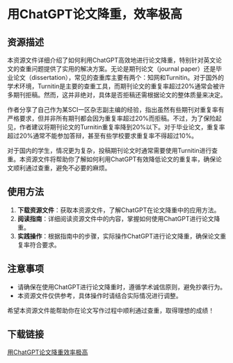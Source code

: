 # 用ChatGPT论文降重，效率极高

## 资源描述

本资源文件详细介绍了如何利用ChatGPT高效地进行论文降重，特别针对英文论文的查重问题提供了实用的解决方案。无论是期刊论文（journal paper）还是毕业论文（dissertation），常见的查重库主要有两个：知网和Turnitin。对于国外的学术环境，Turnitin是主要的查重工具，而期刊论文的重复率超过20%通常会被许多期刊拒稿。然而，这并非绝对，具体是否拒稿还需根据论文的整体质量来决定。

作者分享了自己作为某SCI一区杂志副主编的经验，指出虽然有些期刊对重复率有严格要求，但并非所有期刊都会因为重复率超过20%而拒稿。不过，为了保险起见，作者建议将期刊论文的Turnitin重复率降到20%以下。对于毕业论文，重复率超过20%通常不能参加答辩，甚至有些学校要求重复率不得超过10%。

对于国内的学生，情况更为复杂，投稿期刊论文时通常需要使用Turnitin进行查重。本资源文件将帮助你了解如何利用ChatGPT有效降低论文的重复率，确保论文顺利通过查重，避免不必要的麻烦。

## 使用方法

1. **下载资源文件**：获取本资源文件，了解ChatGPT在论文降重中的应用方法。
2. **阅读指南**：详细阅读资源文件中的内容，掌握如何使用ChatGPT进行论文降重。
3. **实践操作**：根据指南中的步骤，实际操作ChatGPT进行论文降重，确保论文重复率符合要求。

## 注意事项

- 请确保在使用ChatGPT进行论文降重时，遵循学术诚信原则，避免抄袭行为。
- 本资源文件仅供参考，具体操作时请结合实际情况进行调整。

希望本资源文件能帮助你在论文写作过程中顺利通过查重，取得理想的成绩！

## 下载链接

[用ChatGPT论文降重效率极高](https://pan.quark.cn/s/bd27128a880a)